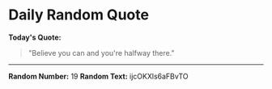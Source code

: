 # Daily Random Quote

**Today's Quote:**
> "Believe you can and you're halfway there."

---

**Random Number:** 19
**Random Text:** ijcOKXls6aFBvTO
